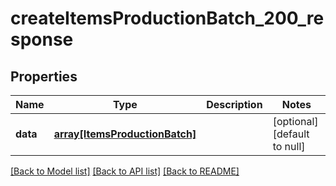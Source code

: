 # createItemsProductionBatch_200_response

## Properties
Name | Type | Description | Notes
------------ | ------------- | ------------- | -------------
**data** | [**array[ItemsProductionBatch]**](ItemsProductionBatch.md) |  | [optional] [default to null]

[[Back to Model list]](../README.md#documentation-for-models) [[Back to API list]](../README.md#documentation-for-api-endpoints) [[Back to README]](../README.md)


